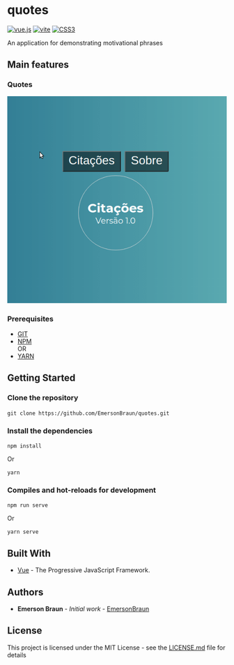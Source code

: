 # quotes
<a href='https://github.com/shivamkapasia0' target="_blank"><img alt='vue.js' src='https://img.shields.io/badge/Vue-100000?style=for-the-badge&logo=vue.js&logoColor=white&labelColor=black&color=black'/></a>
<a href='https://github.com/shivamkapasia0' target="_blank"><img alt='vite' src='https://img.shields.io/badge/Vite-100000?style=for-the-badge&logo=vite&logoColor=white&labelColor=black&color=black'/></a>
<a href='https://github.com/shivamkapasia0' target="_blank"><img alt='CSS3' src='https://img.shields.io/badge/CSS3-100000?style=for-the-badge&logo=CSS3&logoColor=white&labelColor=black&color=black'/></a>

An application for demonstrating motivational phrases

## Main features
### Quotes
![](./quotes.gif)

### Prerequisites

* [GIT](https://git-scm.com/)
* [NPM](https://www.npmjs.com/)  
OR
* [YARN](https://yarnpkg.com/)

## Getting Started
### Clone the repository
```
git clone https://github.com/EmersonBraun/quotes.git
```

### Install the dependencies
```
npm install
```
Or
```
yarn
```

### Compiles and hot-reloads for development
```
npm run serve
```
Or
```
yarn serve
```

## Built With

* [Vue](https://vuejs.org/) - The Progressive JavaScript Framework.

## Authors

* **Emerson Braun** - *Initial work* - [EmersonBraun](https://github.com/EmersonBraun)

## License

This project is licensed under the MIT License - see the [LICENSE.md](LICENSE.md) file for details

